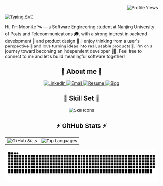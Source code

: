 <div align="right">
  <img src="https://komarev.com/ghpvc/?username=Moonike1217&color=blueviolet&style=for-the-badge&label=Profile+Views" alt="Profile Views"/>
</div>

<a href="https://git.io/typing-svg"><img src="https://readme-typing-svg.herokuapp.com?font=Fira+Code&weight=600&size=30&pause=1000&color=F79BD3&center=true&width=1000&lines=Hi%2C+I'm+Moonike!" alt="Typing SVG" /></a>

<p align="left">
Hi, I'm Moonike 🛰️ — a Software Engineering student at Nanjing University of Posts and Telecommunications 🎓, with a strong interest in backend development 🧩 and product design 🎨. I enjoy thinking from a user's perspective 🧠 and love turning ideas into real, usable products 🚀. I'm on a journey toward becoming an independent developer 🧑‍💼. Feel free to connect to me and let's  build meaningful software together!
</p>

<div align="center">
  <h2>🔗 About me 🔗</h2>
  <a href="https://www.linkedin.com/in/your-linkedin-username/" target="_blank">
    <img src="https://img.shields.io/badge/LinkedIn-0077B5?style=for-the-badge&logo=linkedin&logoColor=white" alt="LinkedIn"/>
  </a>
  <a href="mailto:moonike17@outlook.com">
    <img src="https://img.shields.io/badge/Gmail-D14836?style=for-the-badge&logo=gmail&logoColor=white" alt="Email"/>
  </a>
  <a href="https://resume.moonike.cloud" target="_blank">
    <img src="https://img.shields.io/badge/Resume-4285F4?style=for-the-badge&logo=googledocs&logoColor=white" alt="Resume"/>
  </a>
  <a href="https:/moonike.cloud" target="_blank">
    <img src="https://img.shields.io/badge/Blog-FF5722?style=for-the-badge&logo=blogger&logoColor=white" alt="Blog"/>
  </a>
</div>






<h2 align="center">🚀 Skill Set 🚀</h2>

<div align="center">
  <img src="https://skillicons.dev/icons?i=java,spring,kafka,nodejs,express,mysql,postgresql,redis,docker,git,react,js,ts,vercel,figma" alt="Skill Icons" />
</div>

<h2 align="center">⚡ GitHub Stats ⚡</h2>

<table align="center">
  <tr>
    <td align="center">
      <img
        src="https://github-readme-stats.vercel.app/api?username=Moonike1217&show_icons=true&theme=tokyonight"
        alt="GitHub Stats"
        width="420"
      />
    </td>
    <td align="center">
      <img
        src="https://github-readme-stats.vercel.app/api/top-langs/?username=Moonike1217&layout=compact&theme=tokyonight"
        alt="Top Languages"
        width="300"
      />
    </td>
  </tr>
</table>
<div align="center">
  <img src="snake-dark.svg" alt="Snake animation" />
</div>




